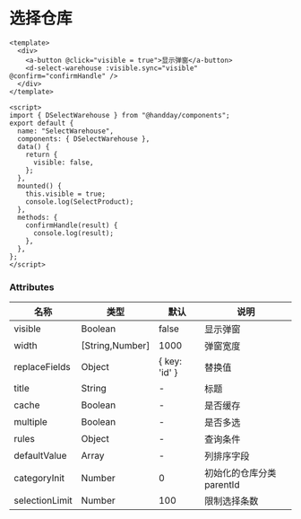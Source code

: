 # 选择仓库

```vue
<template>
  <div>
    <a-button @click="visible = true">显示弹窗</a-button>
    <d-select-warehouse :visible.sync="visible" @confirm="confirmHandle" />
  </div>
</template>

<script>
import { DSelectWarehouse } from "@handday/components";
export default {
  name: "SelectWarehouse",
  components: { DSelectWarehouse },
  data() {
    return {
      visible: false,
    };
  },
  mounted() {
    this.visible = true;
    console.log(SelectProduct);
  },
  methods: {
    confirmHandle(result) {
      console.log(result);
    },
  },
};
</script>
```

### Attributes

| 名称           | 类型            | 默认          | 说明                      |
| -------------- | --------------- | ------------- | ------------------------- |
| visible        | Boolean         | false         | 显示弹窗                  |
| width          | [String,Number] | 1000          | 弹窗宽度                  |
| replaceFields  | Object          | { key: 'id' } | 替换值                    |
| title          | String          | -             | 标题                      |
| cache          | Boolean         | -             | 是否缓存                  |
| multiple       | Boolean         | -             | 是否多选                  |
| rules          | Object          | -             | 查询条件                  |
| defaultValue   | Array           | -             | 列排序字段                |
| categoryInit   | Number          | 0             | 初始化的仓库分类 parentId |
| selectionLimit | Number          | 100           | 限制选择条数              |
